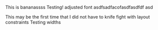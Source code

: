 This is bananassss
Testing!
adjusted font
asdfsadfacofasdfasdfdf
asd


This may be the first 
time that I did not have to knife fight with layout constraints
Testing widths